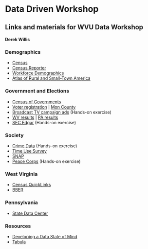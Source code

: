 # Data Driven Workshop
## Links and materials for WVU Data Workshop
#### Derek Willis

### Demographics

* [Census](http://www.census.gov/)
* [Census Reporter](http://censusreporter.org/)
* [Workforce Demographics](http://www.bls.gov/bls/demographics.htm)
* [Atlas of Rural and Small-Town America](http://www.ers.usda.gov/data-products/atlas-of-rural-and-small-town-america.aspx)

### Government and Elections

* [Census of Governments](http://www.census.gov/govs/)
* [Voter registration](http://www.sos.wv.gov/elections/history/Pages/Voter_Registration.aspx) | [Mon County](https://www.strongspace.com/shared/tgwj67fw10)
* [Broadcast TV campaign ads](https://stations.fcc.gov/) (Hands-on exercise)
* [WV results](https://github.com/openelections/openelections-results-wv/tree/master/raw) | [PA results](https://github.com/openelections/openelections-results-pa/tree/master/raw)
* [SEC Edgar](http://www.sec.gov/edgar.shtml) (Hands-on exercise)

### Society

* [Crime Data](https://www.strongspace.com/shared/u6n69debcw) (Hands-on exercise)
* [Time Use Survey](http://www.bls.gov/tus/)
* [SNAP](http://www.fns.usda.gov/pd/supplemental-nutrition-assistance-program-snap)
* [Peace Corps](http://files.peacecorps.gov/multimedia/pdf/stats/schools2014.pdf) (Hands-on exercise)

### West Virginia

* [Census QuickLinks](http://quickfacts.census.gov/qfd/states/54000lk.html)
* [BBER](http://www.be.wvu.edu/bber/data.htm?expandable=0)

### Pennsylvania

* [State Data Center](http://pasdc.hbg.psu.edu/)

### Resources

* [Developing a Data State of Mind](dwillis.github.io/interviewing-data/3825.pdf)
* [Tabula](http://tabula.technology/)

